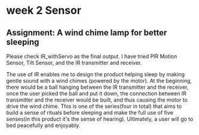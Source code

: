 # week 2 Sensor
## Assignment: A wind chime lamp for better sleeping

Please check IR_withServo as the final output.
I have tried PIR Motion Sensor, Tilt Sensor, and the IR transmitter and receiver.

The use of IR enables me to design the product helping sleep by making gentle sound with a wind chimes (powered by the motor).
At the beginning, there would be a ball hanging between the IR transmitter and the receiver, once the user picked the ball and put it down, the connection between IR transmitter and the receiver would be built, and thus causing the motor to drive the wind chime.
This is one of the series(four in total) that aims to build a sense of rituals before sleeping and make the full use of five senses(in this product it's the sense of hearing). Ultimately, a user will go to bed peacefully and enjoyably.
